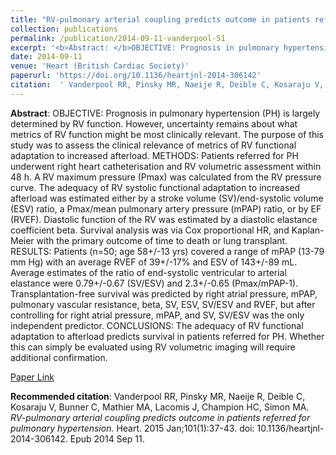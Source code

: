 ```yaml
--- 
title: "RV-pulmonary arterial coupling predicts outcome in patients referred for pulmonary hypertension." 
collection: publications 
permalink: /publication/2014-09-11-vanderpool-51 
excerpt: '<b>Abstract: </b>OBJECTIVE: Prognosis in pulmonary hypertension (PH) is largely determined by RV function. However, uncertainty remains about what metrics of RV function might be most clinically relevant. The purpose of this study was to assess the clinical relevance of metrics of RV functional adaptation to increased afterload [...]' 
date: 2014-09-11 
venue: 'Heart (British Cardiac Society)' 
paperurl: 'https://doi.org/10.1136/heartjnl-2014-306142' 
citation:  ' Vanderpool RR, Pinsky MR, Naeije R, Deible C, Kosaraju V, Bunner C, Mathier MA, Lacomis J, Champion HC, Simon MA. <i>RV-pulmonary arterial coupling predicts outcome in patients referred for pulmonary hypertension.</i> Heart. 2015 Jan;101(1):37-43. doi: 10.1136/heartjnl-2014-306142. Epub 2014 Sep 11.' 
--- 
```

<b>Abstract</b>:  OBJECTIVE: Prognosis in pulmonary hypertension (PH) is largely determined by RV function. However, uncertainty remains about what metrics of RV function might be most clinically relevant. The purpose of this study was to assess the clinical relevance of metrics of RV functional adaptation to increased afterload. METHODS: Patients referred for PH underwent right heart catheterisation and RV volumetric assessment within 48 h. A RV maximum pressure (Pmax) was calculated from the RV pressure curve. The adequacy of RV systolic functional adaptation to increased afterload was estimated either by a stroke volume (SV)/end-systolic volume (ESV) ratio, a Pmax/mean pulmonary artery pressure (mPAP) ratio, or by EF (RVEF). Diastolic function of the RV was estimated by a diastolic elastance coefficient beta. Survival analysis was via Cox proportional HR, and Kaplan-Meier with the primary outcome of time to death or lung transplant. RESULTS: Patients (n=50; age 58+/-13 yrs) covered a range of mPAP (13-79 mm Hg) with an average RVEF of 39+/-17% and ESV of 143+/-89 mL. Average estimates of the ratio of end-systolic ventricular to arterial elastance were 0.79+/-0.67 (SV/ESV) and 2.3+/-0.65 (Pmax/mPAP-1). Transplantation-free survival was predicted by right atrial pressure, mPAP, pulmonary vascular resistance, beta, SV, ESV, SV/ESV and RVEF, but after controlling for right atrial pressure, mPAP, and SV, SV/ESV was the only independent predictor. CONCLUSIONS: The adequacy of RV functional adaptation to afterload predicts survival in patients referred for PH. Whether this can simply be evaluated using RV volumetric imaging will require additional confirmation.  
 
[Paper Link](https://doi.org/10.1136/heartjnl-2014-306142) 
 
<b>Recommended citation</b>:  Vanderpool RR, Pinsky MR, Naeije R, Deible C, Kosaraju V, Bunner C, Mathier MA, Lacomis J, Champion HC, Simon MA. <i>RV-pulmonary arterial coupling predicts outcome in patients referred for pulmonary hypertension.</i> Heart. 2015 Jan;101(1):37-43. doi: 10.1136/heartjnl-2014-306142. Epub 2014 Sep 11. 
